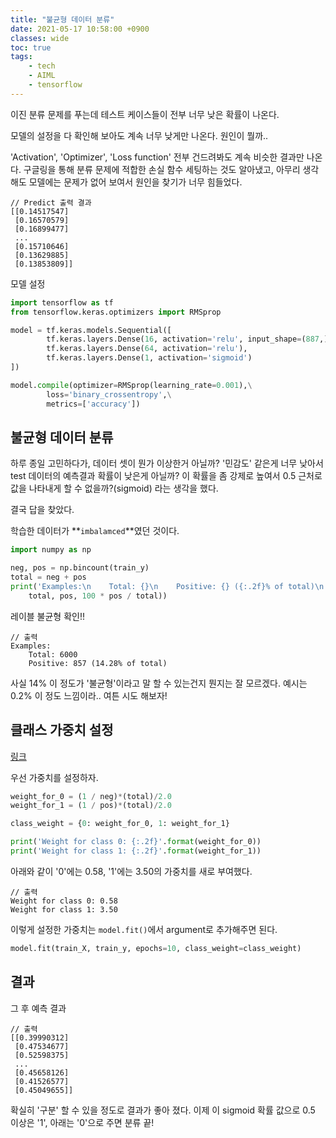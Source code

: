 ```yaml
---
title: "불균형 데이터 분류"
date: 2021-05-17 10:58:00 +0900
classes: wide
toc: true
tags:
    - tech
    - AIML
    - tensorflow
---
```


이진 분류 문제를 푸는데 테스트 케이스들이 전부 너무 낮은 확률이 나온다.

모델의 설정을 다 확인해 보아도 계속 너무 낮게만 나온다. 원인이 뭘까..

'Activation', 'Optimizer', 'Loss function' 전부 건드려봐도 계속 비슷한 결과만 나온다. 구글링을 통해 분류 문제에 적합한 손실 함수 세팅하는 것도 알아냈고, 아무리 생각해도 모델에는 문제가 없어 보여서 원인을 찾기가 너무 힘들었다.

```
// Predict 출력 결과
[[0.14517547]
 [0.16570579]
 [0.16899477]
 ...
 [0.15710646]
 [0.13629885]
 [0.13853809]]
```

모델 설정

```python
import tensorflow as tf
from tensorflow.keras.optimizers import RMSprop

model = tf.keras.models.Sequential([
        tf.keras.layers.Dense(16, activation='relu', input_shape=(887,)),
        tf.keras.layers.Dense(64, activation='relu'),
        tf.keras.layers.Dense(1, activation='sigmoid')
]) 

model.compile(optimizer=RMSprop(learning_rate=0.001),\
        loss='binary_crossentropy',\
        metrics=['accuracy'])
```

## 불균형 데이터 분류

하루 종일 고민하다가, 데이터 셋이 뭔가 이상한거 아닐까? '민감도' 같은게 너무 낮아서 test 데이터의 예측결과 확률이 낮은게 아닐까? 이 확률을 좀 강제로 높여서 0.5 근처로 값을 나타내게 할 수 없을까?(sigmoid) 라는 생각을 했다.

결국 답을 찾았다.

학습한 데이터가 **`imbalamced`**였던 것이다.

```python
import numpy as np

neg, pos = np.bincount(train_y)
total = neg + pos
print('Examples:\n    Total: {}\n    Positive: {} ({:.2f}% of total)\n'.format(
    total, pos, 100 * pos / total))
```

레이블 불균형 확인!!

```
// 출력
Examples:
    Total: 6000
    Positive: 857 (14.28% of total)
```

사실 14% 이 정도가 '불균형'이라고 말 할 수 있는건지 뭔지는 잘 모르겠다. 예시는 0.2% 이 정도 느낌이라.. 여튼 시도 해보자!

## 클래스 가중치 설정

[링크](https://www.tensorflow.org/tutorials/structured_data/imbalanced_data#%ED%81%B4%EB%9E%98%EC%8A%A4_%EA%B0%80%EC%A4%91%EC%B9%98)

우선 가중치를 설정하자.

```python
weight_for_0 = (1 / neg)*(total)/2.0 
weight_for_1 = (1 / pos)*(total)/2.0

class_weight = {0: weight_for_0, 1: weight_for_1}

print('Weight for class 0: {:.2f}'.format(weight_for_0))
print('Weight for class 1: {:.2f}'.format(weight_for_1))
```

아래와 같이 '0'에는 0.58, '1'에는 3.50의 가중치를 새로 부여했다.

```
// 출력
Weight for class 0: 0.58
Weight for class 1: 3.50
```

이렇게 설정한 가중치는 `model.fit()`에서 argument로 추가해주면 된다.

```python
model.fit(train_X, train_y, epochs=10, class_weight=class_weight)
```

## 결과

그 후 예측 결과

```
// 출력
[[0.39990312]
 [0.47534677]
 [0.52598375]
 ...
 [0.45658126]
 [0.41526577]
 [0.45049655]]
```

확실히 '구분' 할 수 있을 정도로 결과가 좋아 졌다. 이제 이 sigmoid 확률 값으로 0.5 이상은 '1', 아래는 '0'으로 주면 분류 끝!

